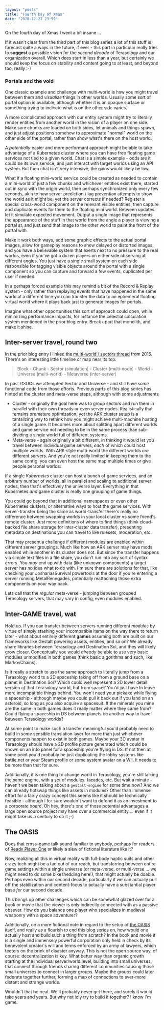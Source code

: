```yaml
---
layout: "posts"
title: "Fourth Day of Xmas"
date: "2020-12-27 23:59"
---
```


On the fourth day of Xmas I went a bit insane ...

If it wasn't clear from the third part of this blog series a lot of this stuff is forecast quite a ways in the future, if ever - this part in particular really tries to **suggest** a possible vision for the _second decade_ of Terasology and our organization overall. Which does start in less than a year, but certainly we should keep the focus on stability and content going to at least, and beyond too, really :-)


### Portals and the void

One classic example and challenge with multi-world is how you might travel between them and _visualize_ things in other worlds. Usually some sort of portal option is available, although whether it is an opaque surface or something trying to indicate what is on the other side varies.

A more complicated approach with our entity system might try to literally render entities from another world in the vision of a player on one side. Make sure chunks are loaded on both sides, let animals and things spawn, and just adjust positions somehow to approximate "normal" world on the other side of the portal, rather than show what's there on the host world.

A _potentially_ easier and more performant approach might be able to take advantage of a Kubernetes cluster where you can have free floating game services not tied to a given world. Chat is a simple example - odds are it could be its own service, and just interact with target worlds using an API system. But then chat isn't very intensive, the gains would likely be low. 

What if a floating mini-world service could be created as needed to contain a mini-world of just a few chunks and whichever entities exist there, started out in sync with the origin world, then perhaps synchronized only every few seconds, akin to how server prediction / lag prevention attempts to show the world as it might be, yet the server corrects if needed? Register a special cross-world component on the relevant visible entities, then capture and duplicate events for them to the floating mini world. Between updates let it simulate expected movement. Output a single image that represents the appearance of the stuff in that world from the angle a player is viewing a portal at, and just send that image to the other world to paint the front of the portal with. 

Make it work both ways, add some graphic effects to the actual portal images, allow for gameplay reasons to show delayed or distorted images, and you have a believable system that exerts next to no pressure to the real worlds, even if you've got a dozen players on either side observing at different angles. You just have a single small system on each side responsible for tagging visible objects around the portal with a single component so you can capture and forward a few events, duplicated per user if needed.

In a perhaps forced example this may remind a bit of the Record & Replay system - only rather than replaying events that have happened in the same world at a different time you can transfer the data to an ephemeral floating virtual world where it plays back just to generate images for portals.

Imagine what other opportunities this sort of approach could open, while minimizing performance impacts, for instance the celestial calculation system mentioned in the prior blog entry. Break apart that monolith, and make it shine.


## Inter-server travel, round two

In the prior blog entry I linked the [multi-world / sectors thread](https://forum.terasology.org/threads/new-conceptual-layer-sector-plus-musings-on-multi-world-node.1420/) from 2015. There's an interesting little timeline or map near its top:

> Block - Chunk - Sector (simulation) - Cluster (multi-node) - World - Universe (multi-world) - Metaverse (inter-server)

In past GSOCs we attempted Sector and Universe - and still have _some_ functional code from those efforts. Previous parts of this blog series has hinted at the cluster and meta-verse steps, although with some adjustments

* Cluster - originally the goal here was to group sectors and run them in parallel with their own threads or even server nodes. Realistically that remains premature optimization, yet the ARK cluster setup is a tantalizing way to rethink how you might achieve multi-machine hosting of a single game. It becomes more about splitting apart different worlds and game service not needing to be in the same process than sub-dividing a single world full of different systems.
* Meta-verse - again originally a bit different, in thinking it would let you travel between individual game servers, _each_ of which could host multiple worlds. With ARK-style multi-world the different worlds _are_ different servers. And you're not really limited in keeping them to the same config, you can even host the same map multiple times or give people personal worlds.

If a single _Kubernetes_ cluster can host a bunch of game services, and an arbitrary number of worlds, all in parallel and scaling to additional server nodes, then that's effectively the universe layer. Everything in that Kubernetes _and_ game cluster is really one grouping of game things.

You could go beyond that in additional namespaces or even other Kubernetes clusters, or alternative ways to host the game services. With server-transfer being the same as world-transfer there's really no difference between swapping worlds in your local cluster vs some friend's remote cluster. Just more definitions of where to find things (think cloud-backed file share storage for inter-cluster data transfer), presenting metadata on destinations you can travel to like rulesets, moderation, etc. 

That may present a challenge if different modules are enabled within different server groupings. Much like how an ARK server may have mods enabled while another in its cluster does not. But since the transfer happens via simple text files in a file share, you don't run into any sort of syntax errors. You _may_ end up with data (like unknown components) a target server has no idea what to do with. I'm sure there are solutions for that, like checking your JoshariasSurvival powertools at the door if you're entering a server running MetalRenegades, potentially reattaching those extra components on your way back.

Lets call that the _regular_ meta-verse - jumping between grouped Terasology servers, that may vary in config, even modules enabled.


## Inter-GAME travel, wat

Hold up. If you can transfer between servers running different _modules_ by virtue of simply stashing your incompatible items on the way there to return later - what about entirely different **games** assuming both are built on our frameworks like Gestalt powering assets, entities, and so on? We already share libraries between Terasology and Destination Sol, and they will likely grow closer. Conceptually you would _already_ be able to use very basic modules unmodified in both games (think basic algorithms and such, like MarkovChains).

Is it really a stretch to use the same approach to literally jump from a Terasology world to a 2D spaceship taking off from a ground base on a planet in Destination Sol? Which could well represent a 2D lower detail version _of_ that Terasology world, but from space? You'd just have to leave more incompatible things behind. You won't need your pickaxe while flying a spaceship - although maybe you could pull it back out if you land on an asteroid, so long as you also acquire a spacesuit. If the minerals you mine are the same in both games does it really matter where they came from? Could flying a spaceship in DS between planets be another way to travel between Terasology worlds?

At some point to make such a transfer meaningful you'd probably need to build in _some_ sensible translation layer for more than just whichever components happen to exist in both games. Maybe your 3D avatar in Terasology should have a 2D profile picture generated which could be shown on an info panel for a spaceship you're flying in DS. If not then at some point you'd probably be just duplicating the lobby systems like battle.net or your Steam profile or some system avatar on a Wii. It needs to be more than that for sure.

Additionally, it is one thing to change world in Terasology, you're still talking the same engine, with a set of modules, facades, etc. But wait a minute - haven't we been talking about a `gestalt-engine` for some time now? And we can already hotswap things like assets in modules? Other than immense effort for a fairly crazy concept this seems like it should be technically feasible - although I for sure wouldn't want to defend it as an investment to a corporate board. Oh hey, there's one of those potential advantages a large open source project may have over a commercial entity ... even if it might take us a century to do it ;-)


## The OASIS

Does that cross-game talk sound familiar to anybody, perhaps for readers of [Ready Player One](https://en.wikipedia.org/wiki/Ready_Player_One) or likely a slew of fictional literature like it?

Now, realizing all this in virtual reality with full-body haptic suits and other crazy tech might be a tad out of our reach, but transferring between entire game settings within a single universe (or meta-verse, or multi-verse ... we might need to do some bikeshedding here!), that might actually be doable. Perhaps even within our second decade, particularly if we can actually pull off the stabilization and content-focus to actually have a substantial player base _for_ our second decade.

This brings up other challenges which can be somewhat glazed over for a book or movie that the viewer is only indirectly connected with as a passive obsever. How do you balance one player who specializes in medieval weaponry with a space adventurer?

Additionally, on a more fictional note in regard to the setup of [the OASIS itself](https://readyplayerone.fandom.com/wiki/OASIS), and really as a flourish to end this blog series on, how would one actually host and build such a thing from scratch? In the book and movie it is a single and immensely powerful corporation only held in check by its benevolent creator's will and terms enforced by an army of lawyers, which teeters on the brink of disaster anyway. This is not the open source way, of course: decentralization is key. What better way than organic growth starting at the individual server/world level, building into small universes, that connect through friends sharing different communities causing those small universes to connect in larger groups. Maybe the groups could later federate together further, forming a map of connections to ever-more distant and strange worlds.

Wouldn't that be neat. We'll probably never get there, and surely it would take years and years. But why not idly try to build it together? I know I'm game.
